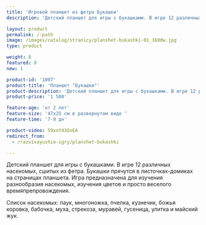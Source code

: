 ```yaml
---
title: 'Игровой планшет из фетра Букашки'
description: 'Детский планшет для игры с букашками. В игре 12 различных насекомых из фетра. Букашки прячутся в листочках-домиках на страницах планшета.'

layout: product
permalink: /:path
image: /images/catalog/stranicy/planshet-bukashki-01_1600w.jpg
type: product

weight: 8
featured: 0
new: 1

product-id: '1007'
product-title: 'Планшет "Букашки"'
product-description: 'Детский планшет для игры с букашками. В игре 12 различных насекомых, сшитых из фетра. Букашки прячутся в листочках-домиках на страницах планшета. Игра предназначена для изучения разнообразия насекомых, изучения цветов и просто веселого времяпрепровождения.<br /><br />Список насекомых: паук, многоножка, пчелка, кузнечик, божья коровка, бабочка, муха, стрекоза, муравей, гусеница, улитка и майский жук.'
product-price: '1 500'

feature-age: 'от 2 лет'
feature-size: '47х25 см в развернутом виде '
feature-time: '7-9 дн'

product-video: 59xnY43OxEA
redirect_from:
  - /razvivayushie-igry/planshet-bukashki

---
```

Детский планшет для игры с букашками. В игре 12 различных насекомых, сшитых из фетра. Букашки прячутся в листочках-домиках на страницах планшета. Игра предназначена для изучения разнообразия насекомых, изучения цветов и просто веселого времяпрепровождения.

Список насекомых: паук, многоножка, пчелка, кузнечик, божья коровка, бабочка, муха, стрекоза, муравей, гусеница, улитка и майский жук.